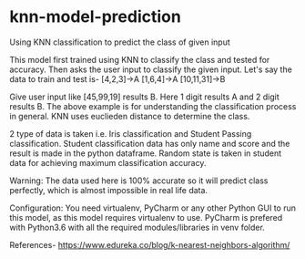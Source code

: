 # knn-model-prediction
Using KNN classification to predict the class of given input

This model first trained using KNN to classify the class and tested for accuracy. Then asks the user input to classify the given input. Let's say the data to train and test is-
[4,2,3]->A
[1,6,4]->A
[10,11,31]->B

Give user input like [45,99,19] results B. Here 1 digit results A and 2 digit results B. The above example is for understanding the classification process in general. KNN uses euclieden distance to determine the class.

2 type of data is taken i.e. Iris classification and Student Passing classification.
Student classification data has only name and score and the result is made in the python dataframe.
Random state is taken in student data for achieving maximum classification accuracy.

Warning: The data used here is 100% accurate so it will predict class perfectly, which is almost impossible in real life data.

Configuration: You need virtualenv, PyCharm or any other Python GUI to run this model, as this model requires virtualenv to use. PyCharm is prefered with Python3.6 with all the required modules/libraries in venv folder.

References-
https://www.edureka.co/blog/k-nearest-neighbors-algorithm/
